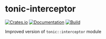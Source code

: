 # tonic-interceptor

[![Crates.io](https://img.shields.io/crates/v/tonic-interceptor.svg)](https://crates.io/crates/tonic-interceptor)
[![Documentation](https://docs.rs/tonic-interceptor/badge.svg)](https://docs.rs/crate/tonic-interceptor/)
[![Build](https://github.com/DoumanAsh/tonic-interceptor/workflows/Rust/badge.svg)](https://github.com/DoumanAsh/tonic-interceptor/actions?query=workflow%3ARust)

Improved version of `tonic::interceptor` module
